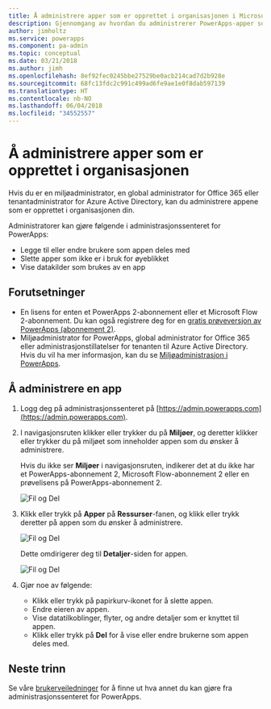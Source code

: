 ```yaml
---
title: Å administrere apper som er opprettet i organisasjonen i Microsoft Docs
description: Gjennomgang av hvordan du administrerer PowerApps-apper som er opprettet i organisasjonen
author: jimholtz
ms.service: powerapps
ms.component: pa-admin
ms.topic: conceptual
ms.date: 03/21/2018
ms.author: jimh
ms.openlocfilehash: 8ef92fec0245bbe27529be0acb214cad7d2b928e
ms.sourcegitcommit: 68fc13fdc2c991c499ad6fe9ae1e0f8dab597139
ms.translationtype: HT
ms.contentlocale: nb-NO
ms.lasthandoff: 06/04/2018
ms.locfileid: "34552557"
---
```

# <a name="manage-apps-created-in-your-organization"></a>Å administrere apper som er opprettet i organisasjonen
Hvis du er en miljøadministrator, en global administrator for Office 365 eller tenantadministrator for Azure Active Directory, kan du administrere appene som er opprettet i organisasjonen din.

Administratorer kan gjøre følgende i administrasjonssenteret for PowerApps:
* Legge til eller endre brukere som appen deles med
* Slette apper som ikke er i bruk for øyeblikket
* Vise datakilder som brukes av en app

## <a name="prerequisites"></a>Forutsetninger
* En lisens for enten et PowerApps 2-abonnement eller et Microsoft Flow 2-abonnement. Du kan også registrere deg for en [gratis prøveversjon av PowerApps (abonnement 2)](https://web.powerapps.com/signup?redirect=marketing&email=).
* Miljøadministrator for PowerApps, global administrator for Office 365 eller administrasjonstillatelser for tenanten til Azure Active Directory. Hvis du vil ha mer informasjon, kan du se [Miljøadministrasjon i PowerApps](environments-administration.md).

## <a name="manage-an-app"></a>Å administrere en app
1. Logg deg på administrasjonssenteret på [https://admin.powerapps.com](https://admin.powerapps.com).
2. I navigasjonsruten klikker eller trykker du på **Miljøer**, og deretter klikker eller trykker du på miljøet som inneholder appen som du ønsker å administrere.

    Hvis du ikke ser **Miljøer** i navigasjonsruten, indikerer det at du ikke har et PowerApps-abonnement 2, Microsoft Flow-abonnement 2 eller en prøvelisens på PowerApps-abonnement 2.

    ![Fil og Del](./media/admin-manage-apps/environment.png)
3. Klikk eller trykk på **Apper** på **Ressurser**-fanen, og klikk eller trykk deretter på appen som du ønsker å administrere.

   ![Fil og Del](./media/admin-manage-apps/resources.png)

    Dette omdirigerer deg til **Detaljer**-siden for appen.

    ![Fil og Del](./media/admin-manage-apps/app-details.png)
4. Gjør noe av følgende:

    * Klikk eller trykk på papirkurv-ikonet for å slette appen.
    * Endre eieren av appen.
    * Vise datatilkoblinger, flyter, og andre detaljer som er knyttet til appen.
    * Klikk eller trykk på **Del** for å vise eller endre brukerne som appen deles med.

## <a name="next-steps"></a>Neste trinn
Se våre [brukerveiledninger](signup-for-powerapps-admin.md) for å finne ut hva annet du kan gjøre fra administrasjonssenteret for PowerApps.

